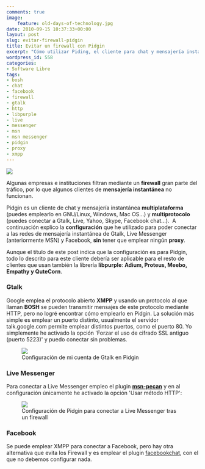 ```yaml
---
comments: true
image:
    feature: old-days-of-technology.jpg
date: 2010-09-15 10:37:33+00:00
layout: post
slug: evitar-firewall-pidgin
title: Evitar un firewall con Pidgin
excerpt: "Cómo utilizar Piding, el cliente para chat y mensajería instantánea libre, cuando algunas empresas e instituciones filtran mediante un firewall el tráfico"
wordpress_id: 558
categories:
- Software Libre
tags:
- bosh
- chat
- facebook
- firewall
- gtalk
- http
- libpurple
- live
- messenger
- msn
- msn messenger
- pidgin
- proxy
- xmpp
---
```


[![](http://jllopezpino.files.wordpress.com/2010/09/pidgin-firewall.png?w=150)](http://jllopezpino.files.wordpress.com/2010/09/pidgin-firewall.png)

Algunas empresas e instituciones filtran mediante un **firewall** gran parte del tráfico, por lo que algunos clientes de **mensajería instantánea** no funcionan.

Pidgin es un cliente de chat y mensajería instantánea **multiplataforma** (puedes emplearlo en GNU/Linux, Windows, Mac OS...) y **multiprotocolo** (puedes conectar a Gtalk, Live, Yahoo, Skype, Facebook chat...).  A continuación explico la **configuración** que he utilizado para poder conectar a las redes de mensajería instantánea de Gtalk, Live Messenger (anteriormente MSN) y Facebook, **sin** tener que emplear ningún **proxy**.

Aunque el título de este post indica que la configuración es para Pidgin, todo lo descrito para este cliente debería ser aplicable para el resto de clientes que usan también la librería **libpurple**: **Adium, Proteus, Meebo, Empathy **y** QuteCorn**.


### Gtalk


Google emplea el protocolo abierto **XMPP** y usando un protocolo al que llaman **BOSH** se pueden transmitir mensajes de este protocolo mediante HTTP, pero no logré encontrar cómo emplearlo en Pidgin. La solución más simple es emplear un puerto distinto, usualmente el servidor talk.google.com permite emplear distintos puertos, como el puerto 80. Yo simplemente he activado la opción 'Forzar el uso de cifrado SSL antiguo (puerto 5223)' y puedo conectar sin problemas.

<figure>
	<a href="http://jllopezpino.files.wordpress.com/2010/09/pidgin-gtalk.png" alt="Configuración de mi cuenta de Gtalk en Pidgin">
		<img src="http://jllopezpino.files.wordpress.com/2010/09/pidgin-gtalk.png">
	</a>
	<figcaption>Configuración de mi cuenta de Gtalk en Pidgin</figcaption>
</figure>



### Live Messenger


Para conectar a Live Messenger empleo el plugin [**msn-pecan**](http://code.google.com/p/msn-pecan/) y en al configuración únicamente he activado la opción 'Usar método HTTP':

<figure>
	<a href="http://jllopezpino.files.wordpress.com/2010/09/live-messenger-pidgin.png" alt="Configuración de Pidgin para conectar a Live Messenger tras un firewall">
		<img src="http://jllopezpino.files.wordpress.com/2010/09/live-messenger-pidgin.png">
	</a>
	<figcaption>Configuración de Pidgin para conectar a Live Messenger tras un firewall</figcaption>
</figure>



### Facebook


Se puede emplear XMPP para conectar a Facebook, pero hay otra alternativa que evita los Firewall y es emplear el plugin [facebookchat](http://code.google.com/p/pidgin-facebookchat/), con el que no debemos configurar nada.
